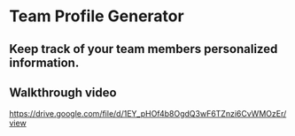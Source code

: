 # Team Profile Generator

## Keep track of your team members personalized information.

## Walkthrough video

https://drive.google.com/file/d/1EY_pHOf4b8OgdQ3wF6TZnzi6CvWMOzEr/view

